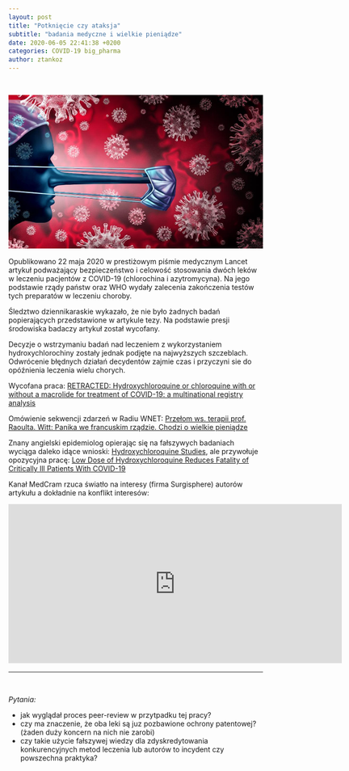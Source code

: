 ```yaml
---
layout: post
title: "Potknięcie czy ataksja"
subtitle: "badania medyczne i wielkie pieniądze"
date: 2020-06-05 22:41:38 +0200
categories: COVID-19 big_pharma
author: ztankoz
---
```


<br>

![Pinokio](https://raw.githubusercontent.com/ztankoz/blog_med/master/assets/covid_pinokio.jpg)

Opublikowano 22 maja 2020 w prestiżowym piśmie medycznym Lancet artykuł podważający bezpieczeństwo i celowość stosowania dwóch leków w leczeniu pacjentów z COVID-19 (chlorochina i azytromycyna). Na jego podstawie rządy państw oraz WHO wydały zalecenia zakończenia testów tych preparatów w leczeniu choroby.

Śledztwo dziennikaraskie wykazało, że nie było żadnych badań popierających przedstawione w artykule tezy. Na podstawie presji środowiska badaczy artykuł został wycofany.

Decyzje o wstrzymaniu badań nad leczeniem z wykorzystaniem hydroxychlorochiny zostały jednak podjęte na najwyższych szczeblach. Odwrócenie błędnych działań decydentów zajmie czas i przyczyni sie do opóźnienia leczenia wielu chorych.

Wycofana praca: [RETRACTED: Hydroxychloroquine or chloroquine with or without a macrolide for treatment of COVID-19: a multinational registry analysis](<https://www.thelancet.com/journals/lancet/article/PIIS0140-6736(20)31180-6/fulltext>)

Omówienie sekwencji zdarzeń w Radiu WNET: [Przełom ws. terapii prof. Raoulta. Witt: Panika we francuskim rządzie. Chodzi o wielkie pieniądze](https://youtu.be/QamQTL8g_3k)

Znany angielski epidemiolog opierając się na fałszywych badaniach wyciąga daleko idące wnioski: [Hydroxychloroquine Studies](https://youtu.be/-7za_j7f3L0), ale przywołuje opozycyjna pracę: [Low Dose of Hydroxychloroquine Reduces Fatality of Critically Ill Patients With COVID-19](https://pubmed.ncbi.nlm.nih.gov/32418114/)

Kanał MedCram rzuca światło na interesy (firma Surgisphere) autorów artykułu a dokładnie na konflikt interesów:

<iframe width="660" height="315" src="https://www.youtube-nocookie.com/embed/KS-mHOtXX84" frameborder="0" allow="accelerometer; autoplay; encrypted-media; gyroscope; picture-in-picture" allowfullscreen></iframe>

<br>
<hr>
<br>

_Pytania:_

- jak wyglądał proces peer-review w przytpadku tej pracy?
- czy ma znaczenie, że oba leki są juz pozbawione ochrony patentowej? (żaden duży koncern na nich nie zarobi)
- czy takie użycie fałszywej wiedzy dla zdyskredytowania konkurencyjnych metod leczenia lub autorów to incydent czy powszechna praktyka?
